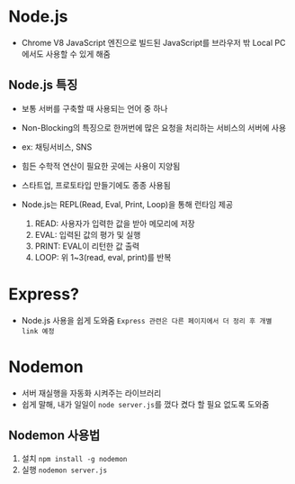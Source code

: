 # Node.js

- Chrome V8 JavaScript 엔진으로 빌드된 JavaScript를 브라우저 밖 Local PC에서도 사용할 수 있게 해줌

## Node.js 특징

- 보통 서버를 구축할 때 사용되는 언어 중 하나
- Non-Blocking의 특징으로 한꺼번에 많은 요청을 처리하는 서비스의 서버에 사용
- ex: 채팅서비스, SNS
- 힘든 수학적 연산이 필요한 곳에는 사용이 지양됨
- 스타트업, 프로토타입 만들기에도 종종 사용됨
- Node.js는 REPL(Read, Eval, Print, Loop)을 통해 런타임 제공

  1. READ: 사용자가 입력한 값을 받아 메모리에 저장
  2. EVAL: 입력된 값의 평가 및 실행
  3. PRINT: EVAL이 리턴한 값 출력
  4. LOOP: 위 1~3(read, eval, print)를 반복

# Express?

- Node.js 사용을 쉽게 도와줌
  `Express 관련은 다른 페이지에서 더 정리 후 개별 link 예정`

# Nodemon

- 서버 재실행을 자동화 시켜주는 라이브러리
- 쉽게 말해, 내가 일일이 `node server.js`를 껐다 켰다 할 필요 없도록 도와줌

## Nodemon 사용법

1. 설치 `npm install -g nodemon`
2. 실행 `nodemon server.js`
